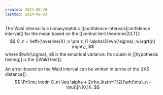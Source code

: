 ```yaml
---
created: 2024-08-29
lastmod: 2024-09-03
---
```

The Wald interval is a nonasymptotic [[confidence intervals|confidence interval]] for the mean based on the [[central limit theorems|CLT]]:
$$
C_n = \left\{\overline{X}_n \pm z_{1-\alpha/2}\wh{\sigma}_n/\sqrt{n} \right\},
$$
where $\wh{\sigma}_n$ is the empirical variance. Its cousin in [[hypothesis testing]] is the [[Wald test]]. 

An error-bound on the Wald interval can be written in terms of the [[KS distance]]: 
$$
\Pr(\mu \notin C_n) \leq \alpha + 2\rho_\ks(n^{1/2}(\wh{\mu}_n - \mu)\|N(0,1)).
$$

